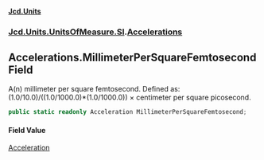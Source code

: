 #### [Jcd.Units](index.md 'index')
### [Jcd.Units.UnitsOfMeasure.SI](Jcd.Units.UnitsOfMeasure.SI.md 'Jcd.Units.UnitsOfMeasure.SI').[Accelerations](Accelerations.md 'Jcd.Units.UnitsOfMeasure.SI.Accelerations')

## Accelerations.MillimeterPerSquareFemtosecond Field

A(n) millimeter per square femtosecond. Defined as: (1.0/10.0)/((1.0/1000.0)*(1.0/1000.0)) × centimeter per square picosecond.

```csharp
public static readonly Acceleration MillimeterPerSquareFemtosecond;
```

#### Field Value
[Acceleration](Acceleration.md 'Jcd.Units.UnitTypes.Acceleration')